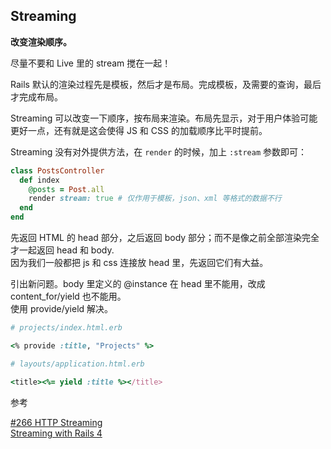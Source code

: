 ## Streaming

**改变渲染顺序。**

尽量不要和 Live 里的 stream 搅在一起！

Rails 默认的渲染过程先是模板，然后才是布局。完成模板，及需要的查询，最后才完成布局。

Streaming 可以改变一下顺序，按布局来渲染。布局先显示，对于用户体验可能更好一点，还有就是这会使得 JS 和 CSS 的加载顺序比平时提前。

Streaming 没有对外提供方法，在 `render` 的时候，加上 `:stream` 参数即可：

```ruby
class PostsController
  def index
    @posts = Post.all
    render stream: true # 仅作用于模板，json、xml 等格式的数据不行
  end
end
```

先返回 HTML 的 head 部分，之后返回 body 部分；而不是像之前全部渲染完全才一起返回 head 和 body.
<br>
因为我们一般都把 js 和 css 连接放 head 里，先返回它们有大益。

引出新问题。body 里定义的 @instance 在 head 里不能用，改成 content_for/yield 也不能用。
<br>
使用 provide/yield 解决。

```ruby
# projects/index.html.erb

<% provide :title, "Projects" %>
```

```ruby
# layouts/application.html.erb

<title><%= yield :title %></title>
```

参考

[#266 HTTP Streaming](http://railscasts.com/episodes/266-http-streaming)
<br>
[Streaming with Rails 4](http://www.sitepoint.com/streaming-with-rails-4/)
